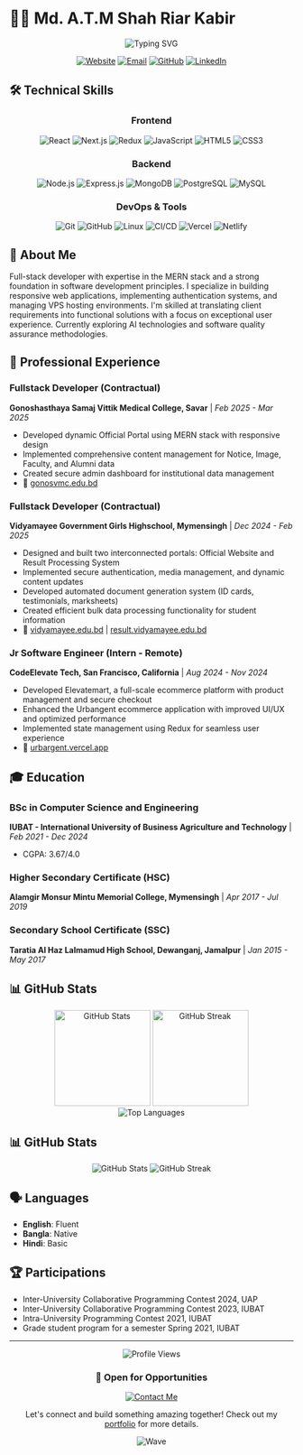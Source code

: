 # 👨‍💻 Md. A.T.M Shah Riar Kabir

<div align="center">
  <img src="https://readme-typing-svg.herokuapp.com?font=Fira+Code&size=25&duration=3000&pause=1000&color=2E77F2&center=true&vCenter=true&width=435&lines=Full-Stack+Developer;MERN+Stack+Specialist;Problem+Solver;Web+Application+Expert" alt="Typing SVG" />
</div>

<p align="center">
  <a href="https://shahriarkabir.xyz"><img src="https://img.shields.io/badge/Website-shahriarkabir.xyz-2E77F2?style=for-the-badge" alt="Website" /></a>
  <a href="mailto:shahriarkabir078@gmail.com"><img src="https://img.shields.io/badge/Email-shahriarkabir078@gmail.com-D14836?style=for-the-badge&logo=gmail&logoColor=white" alt="Email" /></a>
  <a href="https://github.com/shahriarkabirT"><img src="https://img.shields.io/badge/GitHub-shahriarkabirT-181717?style=for-the-badge&logo=github&logoColor=white" alt="GitHub" /></a>
  <a href="https://www.linkedin.com/in/shahriar-kabir/"><img src="https://img.shields.io/badge/LinkedIn-Shahriar_Kabir-0077B5?style=for-the-badge&logo=linkedin&logoColor=white" alt="LinkedIn" /></a>
</p>

## 🛠️ Technical Skills

<div align="center">
  <h3>Frontend</h3>
  <img src="https://img.shields.io/badge/React-20232A?style=for-the-badge&logo=react&logoColor=61DAFB" alt="React" />
  <img src="https://img.shields.io/badge/Next.js-000000?style=for-the-badge&logo=next.js&logoColor=white" alt="Next.js" />
  <img src="https://img.shields.io/badge/Redux-593D88?style=for-the-badge&logo=redux&logoColor=white" alt="Redux" />
  <img src="https://img.shields.io/badge/JavaScript-F7DF1E?style=for-the-badge&logo=javascript&logoColor=black" alt="JavaScript" />
  <img src="https://img.shields.io/badge/HTML5-E34F26?style=for-the-badge&logo=html5&logoColor=white" alt="HTML5" />
  <img src="https://img.shields.io/badge/CSS3-1572B6?style=for-the-badge&logo=css3&logoColor=white" alt="CSS3" />
  
  <h3>Backend</h3>
  <img src="https://img.shields.io/badge/Node.js-339933?style=for-the-badge&logo=nodedotjs&logoColor=white" alt="Node.js" />
  <img src="https://img.shields.io/badge/Express.js-000000?style=for-the-badge&logo=express&logoColor=white" alt="Express.js" />
  <img src="https://img.shields.io/badge/MongoDB-4EA94B?style=for-the-badge&logo=mongodb&logoColor=white" alt="MongoDB" />
  <img src="https://img.shields.io/badge/PostgreSQL-316192?style=for-the-badge&logo=postgresql&logoColor=white" alt="PostgreSQL" />
  <img src="https://img.shields.io/badge/MySQL-4479A1?style=for-the-badge&logo=mysql&logoColor=white" alt="MySQL" />
  
  <h3>DevOps & Tools</h3>
  <img src="https://img.shields.io/badge/Git-F05032?style=for-the-badge&logo=git&logoColor=white" alt="Git" />
  <img src="https://img.shields.io/badge/GitHub-181717?style=for-the-badge&logo=github&logoColor=white" alt="GitHub" />
  <img src="https://img.shields.io/badge/Linux-FCC624?style=for-the-badge&logo=linux&logoColor=black" alt="Linux" />
  <img src="https://img.shields.io/badge/CI/CD-2088FF?style=for-the-badge&logo=github-actions&logoColor=white" alt="CI/CD" />
  <img src="https://img.shields.io/badge/Vercel-000000?style=for-the-badge&logo=vercel&logoColor=white" alt="Vercel" />
  <img src="https://img.shields.io/badge/Netlify-00C7B7?style=for-the-badge&logo=netlify&logoColor=white" alt="Netlify" />
</div>

## 📌 About Me

Full-stack developer with expertise in the MERN stack and a strong foundation in software development principles. I specialize in building responsive web applications, implementing authentication systems, and managing VPS hosting environments. I'm skilled at translating client requirements into functional solutions with a focus on exceptional user experience. Currently exploring AI technologies and software quality assurance methodologies.

## 🚀 Professional Experience

### Fullstack Developer (Contractual)
**Gonoshasthaya Samaj Vittik Medical College, Savar** | *Feb 2025 - Mar 2025*
- Developed dynamic Official Portal using MERN stack with responsive design
- Implemented comprehensive content management for Notice, Image, Faculty, and Alumni data
- Created secure admin dashboard for institutional data management
- 🔗 [gonosvmc.edu.bd](https://gonosvmc.edu.bd/)

### Fullstack Developer (Contractual)
**Vidyamayee Government Girls Highschool, Mymensingh** | *Dec 2024 - Feb 2025*
- Designed and built two interconnected portals: Official Website and Result Processing System
- Implemented secure authentication, media management, and dynamic content updates
- Developed automated document generation system (ID cards, testimonials, marksheets)
- Created efficient bulk data processing functionality for student information
- 🔗 [vidyamayee.edu.bd](https://vidyamayee.edu.bd/) | [result.vidyamayee.edu.bd](https://result.vidyamayee.edu.bd/)

### Jr Software Engineer (Intern - Remote)
**CodeElevate Tech, San Francisco, California** | *Aug 2024 - Nov 2024*
- Developed Elevatemart, a full-scale ecommerce platform with product management and secure checkout
- Enhanced the Urbangent ecommerce application with improved UI/UX and optimized performance
- Implemented state management using Redux for seamless user experience
- 🔗 [urbargent.vercel.app](https://urbargent.vercel.app)


## 🎓 Education

### BSc in Computer Science and Engineering
**IUBAT - International University of Business Agriculture and Technology** | *Feb 2021 - Dec 2024*
- CGPA: 3.67/4.0

### Higher Secondary Certificate (HSC)
**Alamgir Monsur Mintu Memorial College, Mymensingh** | *Apr 2017 - Jul 2019*

### Secondary School Certificate (SSC)
**Taratia Al Haz Lalmamud High School, Dewanganj, Jamalpur** | *Jan 2015 - May 2017*

## 📊 GitHub Stats

<div align="center">
  <img src="https://github-readme-stats.vercel.app/api?username=shahriarkabirT&show_icons=true&theme=tokyonight&count_private=true&hide_border=true" alt="GitHub Stats" height="170" />
  <img src="https://github-readme-streak-stats.herokuapp.com/?user=shahriarkabirT&theme=tokyonight&hide_border=true" alt="GitHub Streak" height="170" />
</div>

<div align="center">
  <img src="https://github-readme-stats.vercel.app/api/top-langs/?username=shahriarkabirT&layout=compact&theme=tokyonight&hide_border=true" alt="Top Languages" />
</div>

## 📊 GitHub Stats

<div align="center">
  <img src="https://github-readme-stats.vercel.app/api?username=shahriarkabirT&show_icons=true&theme=tokyonight" alt="GitHub Stats" />
  <img src="https://github-readme-streak-stats.herokuapp.com/?user=shahriarkabirT&theme=tokyonight" alt="GitHub Streak" />
</div>

## 🗣️ Languages

- **English**: Fluent
- **Bangla**: Native
- **Hindi**: Basic

## 🏆 Participations

- Inter-University Collaborative Programming Contest 2024, UAP
- Inter-University Collaborative Programming Contest 2023, IUBAT
- Intra-University Programming Contest 2021, IUBAT
- Grade student program for a semester Spring 2021, IUBAT

---

<div align="center">
  <img src="https://komarev.com/ghpvc/?username=shahriarkabirT&color=2E77F2&style=for-the-badge" alt="Profile Views" />
  
  <h3>💼 Open for Opportunities</h3>
  
  <a href="https://shahriarkabir.xyz/contact">
    <img src="https://img.shields.io/badge/Contact_Me-2E77F2?style=for-the-badge&logo=mailgun&logoColor=white" alt="Contact Me"/>
  </a>
  
  <p>Let's connect and build something amazing together! Check out my <a href="https://shahriarkabir.xyz">portfolio</a> for more details.</p>
  
  ![Wave](https://raw.githubusercontent.com/shahriarkabirT/shahriarkabirT/main/wave.svg)
</div>
